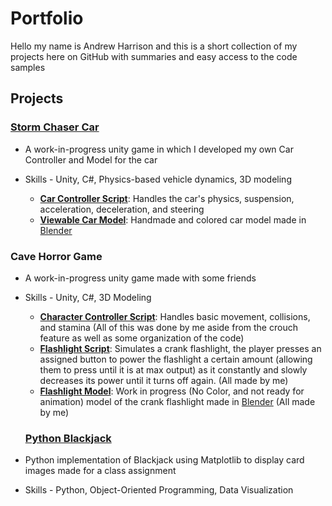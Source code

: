 # Portfolio

Hello my name is Andrew Harrison and this is a short collection of my projects here on GitHub with summaries and easy access to the code samples

## Projects
### [Storm Chaser Car](https://github.com/Anduithe3rd/Storm-Chaser-Game)
- A work-in-progress unity game in which I developed my own Car Controller and Model for the car
- Skills - Unity, C#, Physics-based vehicle dynamics, 3D modeling

  - **[Car Controller Script](https://github.com/Anduithe3rd/Storm-Chaser-Game/blob/main/Assets/Scripts/NewDriving.cs)**: Handles the car's physics, suspension, acceleration, deceleration, and steering
  - **[Viewable Car Model](https://github.com/Anduithe3rd/Portfolio/blob/main/Folder/CarFinished.stl)**: Handmade and colored car model made in [Blender](https://github.com/Anduithe3rd/Portfolio/blob/main/Folder/Car2.blend)
 
### Cave Horror Game
- A work-in-progress unity game made with some friends
- Skills - Unity, C#, 3D Modeling
  - **[Character Controller Script](https://github.com/Anduithe3rd/Portfolio/blob/main/Folder/PlayerController.cs)**: Handles basic movement, collisions, and stamina (All of this was done by me aside from the crouch feature as well as some organization of the code)
  - **[Flashlight Script](https://github.com/Anduithe3rd/Portfolio/blob/main/Folder/Flashlight.cs)**: Simulates a crank flashlight, the player presses an assigned button to power the flashlight a certain amount (allowing them to press until it is at max output) as it constantly and slowly decreases its power until it turns off again. (All made by me)
  - **[Flashlight Model](https://github.com/Anduithe3rd/Portfolio/blob/main/Folder/CrankLight.stl)**: Work in progress (No Color, and not ready for animation) model of the crank flashlight made in [Blender](https://github.com/Anduithe3rd/Portfolio/blob/main/Folder/CrankLight.blend) (All made by me)
 
  ### [Python Blackjack](https://github.com/Anduithe3rd/Blackjack-Python-assignment)
- Python implementation of Blackjack using Matplotlib to display card images made for a class assignment
- Skills -  Python, Object-Oriented Programming, Data Visualization
